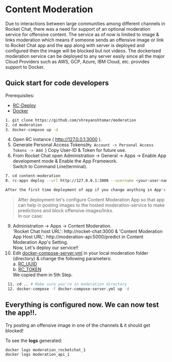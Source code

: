# Content Moderation

Due to interactions between large communities among different channels in Rocket Chat, there was a need for support of an optional moderation service for offensive content. The service as of now is limited to image & links moderation which means if someone sends an offensive image or link to Rocket Chat app and the app along with server is deployed and configured then the image will be blocked but not videos.
The dockerised moderation service can be deployed to any server easily since all the major Cloud Providers such as AWS, GCP, Azure, IBM Cloud, etc. provides support to Docker.

## Quick start for code developers
Prerequisites:

* [RC-Deploy](https://docs.rocket.chat/apps-development/getting-started#installation)
* [Docker](https://docs.docker.com/get-docker/)

```sh
1. git clone https://github.com/shreyanshtomar/moderation
2. cd moderation
3. docker-compose up -d
```
4. Open RC instance ( http://127.0.0.1:3000 ).
5. Generate Personal Access Tokens(`My Account -> Personal Access Tokens -> Add `)
Copy User-ID & Token for future use.
6. From Rocket Chat open Administration -> General -> Apps -> Enable App development mode & Enable the App Framework.<br>
Switch to Command Line(terminal).
```sh
7. cd content-moderation
8. rc-apps deploy --url http://127.0.0.1:3000 --username <your-user-name> --password <your-password>

After the first time deployment of app if you change anything in App's code than add an '--update' flag at the end in the above command.
```
> After deployment let's configure Content Moderation App so that app can help in posting images to the hosted moderation-service to make predictions and
block offensive images/links.<br>
In our case:<br>
9. Administration -> Apps -> Content Moderation.<br>
'Rocket Chat host URL': http://rocket-chat:3000 &  'Content Moderation App Host URL': http://moderation-api:5000/predict in
Content Moderation App's Setting.<br>
Now, Let's deploy our service!!<br>
10. Edit [docker-compose-server.yml](https://github.com/shreyanshtomar/moderation/blob/shreyansh_dev/docker-compose-server.yml) in your local moderation folder
(directory) & change the following
parameters:<br>
  a. [RC_UUID](https://github.com/shreyanshtomar/moderation/blob/38da4fc779bbaa74e54153aaa0ba0f537e55f563/docker-compose-server.yml#L13) <br>
  b. [RC_TOKEN](https://github.com/shreyanshtomar/moderation/blob/38da4fc779bbaa74e54153aaa0ba0f537e55f563/docker-compose-server.yml#L14)<br>
  We copied them in 5th Step.
```sh
 11. cd .. # Make sure you're in moderation directory
 12. docker-compose -f docker-compose-server.yml up -d
 ```
 ## Everything is configured now. We can now test the app!!.
 Try posting an offensive image in one of the channels & it should get blocked!
 
 To see the **logs** generated:
 ```sh
 docker logs moderation_rocketchat_1
 docker logs moderation_api_1
 ```
 


